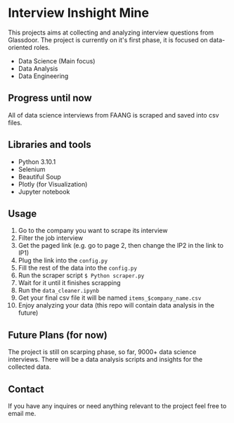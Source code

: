 # Interview Inshight Mine

This projects aims at collecting and analyzing interview questions from Glassdoor.
The project is currently on it's first phase, it is focused on data-oriented roles.
* Data Science (Main focus)
* Data Analysis 
* Data Engineering

## Progress until now
All of data science interviews from FAANG is scraped and saved into csv files.

## Libraries and tools
* Python 3.10.1
* Selenium
* Beautiful Soup
* Plotly (for Visualization)
* Jupyter notebook
## Usage
1. Go to the company you want to scrape its interview
2. Filter the job interview
3. Get the paged link (e.g. go to page 2, then change the IP2 in the link to IP1)
4. Plug the link into the ```config.py``` 
5. Fill the rest of the data into the ```config.py``` 
6. Run the scraper script ```$ Python scraper.py```
7. Wait for it until it finishes scrapping
8. Run the ```data_cleaner.ipynb``` 
9. Get your final csv file it will be named ```items_$company_name.csv```
10. Enjoy analyzing your data (this repo will contain data analysis in the future)
## Future Plans (for now)
The project is still on scarping phase, so far, 9000+ data science interviews.
There will be a data analysis scripts and insights for the collected data. 
## Contact
If you have any inquires or need anything relevant to the project feel free to email me.
